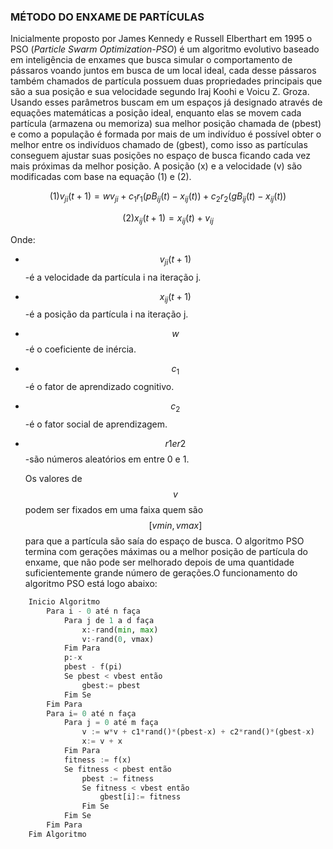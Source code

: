 <script src="https://polyfill.io/v3/polyfill.min.js?features=es6"></script> <script id="MathJax-script" async src="https://cdn.jsdelivr.net/npm/mathjax@3/es5/tex-mml-chtml.js"></script>

### MÉTODO DO ENXAME DE PARTÍCULAS




Inicialmente proposto por James Kennedy e Russell Elberthart em 1995 o PSO (_Particle Swarm Optimization-PSO_) é um algoritmo evolutivo baseado em inteligência de enxames que busca simular o comportamento de pássaros voando juntos em busca de um local ideal, cada desse pássaros também chamados de partícula possuem duas propriedades principais que são a sua posição e sua velocidade segundo Iraj Koohi e Voicu Z. Groza. Usando esses parâmetros buscam em um espaços já designado através de equações matemáticas a posição ideal, enquanto elas se movem cada partícula (armazena ou memoriza) sua melhor posição chamada de (pbest) e como a população é formada por mais de um indivíduo é possível obter o melhor entre os indivíduos chamado de (gbest), como isso as partículas conseguem ajustar suas posições no espaço de busca ficando cada vez mais próximas da melhor posição. A posição (x) e a velocidade (v) são modificadas com base na equação (1) e (2).

$$(1) v_{ji}(t+1)=wv_{ji}+c_1r_1(pB_{ij}(t)-x_{ij}(t))+c_2r_2(gB_{ij}(t)-x_{ij}(t)) $$

$$(2) x_{ij}(t+1)=x_{ij}(t)+v_{ij} $$

Onde:
- $$ v_{ji}(t+1) $$-é a velocidade da partícula i na iteração j. 
- $$ x_{ij}(t+1) $$-é a posição da partícula i na iteração j.
- $$ w $$-é o coeficiente de inércia.
- $$ c_1 $$-é o fator de aprendizado cognitivo.
- $$ c_2 $$-é o fator social de aprendizagem.
- $$r1 e r2$$-são números aleatórios em entre 0 e 1. 
  

  Os valores de $$ v $$ podem ser fixados em uma faixa quem são $$[vmin, vmax]$$  para que a partícula são saía do espaço de busca. O algoritmo PSO termina com gerações máximas ou a melhor posição de partícula do enxame, que não pode ser melhorado depois de uma quantidade suficientemente grande número de gerações.O funcionamento do algoritmo PSO está logo abaixo:

``` python
    Inicio Algoritmo
        Para i - 0 até n faça
            Para j de 1 a d faça
                x:-rand(min, max)
                v:-rand(0, vmax)
            Fim Para
            p:-x
            pbest - f(pi)
            Se pbest < vbest então
                gbest:= pbest
            Fim Se
        Fim Para
        Para i= 0 até n faça
            Para j = 0 até m faça
                v := w*v + c1*rand()*(pbest-x) + c2*rand()*(gbest-x)
                x:= v + x
            Fim Para
            fitness := f(x)
            Se fitness < pbest então
                pbest := fitness
                Se fitness < vbest então
                    gbest[i]:= fitness
                Fim Se
            Fim Se
        Fim Para
    Fim Algoritmo
```

